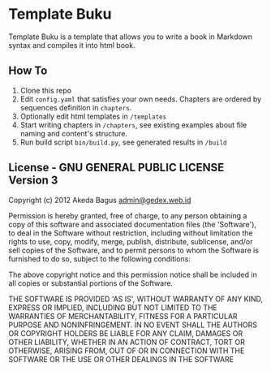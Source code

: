 Template Buku
=============

Template Buku is a template that allows you to write a book in
Markdown syntax and compiles it into html book.

## How To

1. Clone this repo
2. Edit `config.yaml` that satisfies your own needs.
   Chapters are ordered by sequences definition in `chapters`.
3. Optionally edit html templates in `/templates`
4. Start writing chapters in `/chapters`, see existing examples about
   file naming and content's structure.
5. Run build script `bin/build.py`, see generated results in `/build`

## License - GNU GENERAL PUBLIC LICENSE Version 3

Copyright (c) 2012 Akeda Bagus <admin@gedex.web.id>

Permission is hereby granted, free of charge, to any person obtaining a copy of this software and associated documentation files (the 'Software'), to deal in the Software without restriction, including without limitation the rights to use, copy, modify, merge, publish, distribute, sublicense, and/or sell copies of the Software, and to permit persons to whom the Software is furnished to do so, subject to the following conditions:

The above copyright notice and this permission notice shall be included in all copies or substantial portions of the Software.

THE SOFTWARE IS PROVIDED 'AS IS', WITHOUT WARRANTY OF ANY KIND, EXPRESS OR IMPLIED, INCLUDING BUT NOT LIMITED TO THE WARRANTIES OF MERCHANTABILITY, FITNESS FOR A PARTICULAR PURPOSE AND NONINFRINGEMENT. IN NO EVENT SHALL THE AUTHORS OR COPYRIGHT HOLDERS BE LIABLE FOR ANY CLAIM, DAMAGES OR OTHER LIABILITY, WHETHER IN AN ACTION OF CONTRACT, TORT OR OTHERWISE, ARISING FROM, OUT OF OR IN CONNECTION WITH THE SOFTWARE OR THE USE OR OTHER DEALINGS IN THE SOFTWARE
